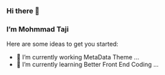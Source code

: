 ### Hi there 👋
### I’m Mohmmad Taji


Here are some ideas to get you started:

- 🔭 I’m currently working MetaData Theme ...
- 🌱 I’m currently learning Better Front End Coding ...
